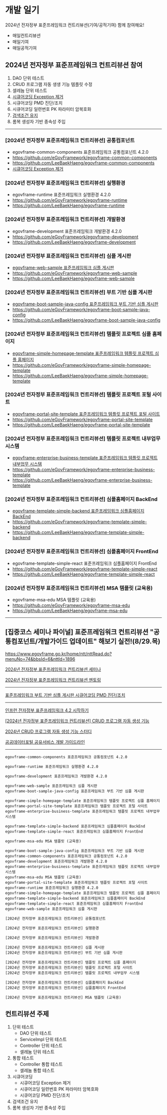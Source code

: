 # 개발 일기

2024년 전자정부 표준프레임워크 컨트리뷰션(기여/공적기여) 함께 참여해요!

- 매일컨트리뷰션
- 매일기여
- 매일공적기여

## 2024년 전자정부 표준프레임워크 컨트리뷰션 참여

1. DAO 단위 테스트
2. CRUD 프로그램 자동 생생 기능 템플릿 수정
3. 셀레늄 단위 테스트
4. [시큐어코딩 Exception 제거](contribution/시큐어코딩%20Exception%20제거.md)
5. 시큐어코딩 PMD 진단/조치
6. 시큐어코딩 일련번호 PK 파라미터 암복호화
7. [검색조건 유지](contribution/%EA%B2%80%EC%83%89%EC%A1%B0%EA%B1%B4%20%EC%9C%A0%EC%A7%80.md)
8. 롬복 생성자 기반 종속성 주입

---

### [2024년 전자정부 표준프레임워크 컨트리뷰션] 공통컴포넌트
- egovframe-common-components 표준프레임워크 공통컴포넌트 4.2.0
- https://github.com/eGovFramework/egovframe-common-components
- https://github.com/LeeBaekHaeng/egovframe-common-components
- [시큐어코딩 Exception 제거](contribution/%EC%8B%9C%ED%81%90%EC%96%B4%EC%BD%94%EB%94%A9%20Exception%20%EC%A0%9C%EA%B1%B0.md)

### [2024년 전자정부 표준프레임워크 컨트리뷰션] 실행환경
- egovframe-runtime 표준프레임워크 실행환경 4.2.0
- https://github.com/eGovFramework/egovframe-runtime
- https://github.com/LeeBaekHaeng/egovframe-runtime

### [2024년 전자정부 표준프레임워크 컨트리뷰션] 개발환경
- egovframe-development 표준프레임워크 개발환경 4.2.0
- https://github.com/eGovFramework/egovframe-development
- https://github.com/LeeBaekHaeng/egovframe-development

### [2024년 전자정부 표준프레임워크 컨트리뷰션] 심플 게시판
- [egovframe-web-sample 표준프레임워크 심플 게시판](contribution/egovframe-web-sample.md)
- https://github.com/eGovFramework/egovframe-web-sample
- https://github.com/LeeBaekHaeng/egovframe-web-sample
### [2024년 전자정부 표준프레임워크 컨트리뷰션] 부트 기반 심플 게시판
- [egovframe-boot-sample-java-config 표준프레임워크 부트 기반 심플 게시판](contribution/egovframe-boot-sample-java-config.md)
- https://github.com/eGovFramework/egovframe-boot-sample-java-config
- https://github.com/LeeBaekHaeng/egovframe-boot-sample-java-config

### [2024년 전자정부 표준프레임워크 컨트리뷰션] 템플릿 프로젝트 심플 홈페이지
- [egovframe-simple-homepage-template 표준프레임워크 템플릿 프로젝트 심플 홈페이지](contribution/egovframe-simple-homepage-template.md)
- https://github.com/eGovFramework/egovframe-simple-homepage-template
- https://github.com/LeeBaekHaeng/egovframe-simple-homepage-template
### [2024년 전자정부 표준프레임워크 컨트리뷰션] 템플릿 프로젝트 포털 사이트
- [egovframe-portal-site-template 표준프레임워크 템플릿 프로젝트 포털 사이트](contribution/egovframe-portal-site-template.md)
- https://github.com/eGovFramework/egovframe-portal-site-template
- https://github.com/LeeBaekHaeng/egovframe-portal-site-template
### [2024년 전자정부 표준프레임워크 컨트리뷰션] 템플릿 프로젝트 내부업무 시스템
- [egovframe-enterprise-business-template 표준프레임워크 템플릿 프로젝트 내부업무 시스템](contribution/egovframe-enterprise-business-template.md)
- https://github.com/eGovFramework/egovframe-enterprise-business-template
- https://github.com/LeeBaekHaeng/egovframe-enterprise-business-template

### [2024년 전자정부 표준프레임워크 컨트리뷰션] 심플홈페이지 BackEnd
- [egovframe-template-simple-backend 표준프레임워크 심플홈페이지 BackEnd](contribution/egovframe-template-simple-backend.md)
- https://github.com/eGovFramework/egovframe-template-simple-backend
- https://github.com/LeeBaekHaeng/egovframe-template-simple-backend
### [2024년 전자정부 표준프레임워크 컨트리뷰션] 심플홈페이지 FrontEnd
- egovframe-template-simple-react 표준프레임워크 심플홈페이지 FrontEnd
- https://github.com/eGovFramework/egovframe-template-simple-react
- https://github.com/LeeBaekHaeng/egovframe-template-simple-react

### [2024년 전자정부 표준프레임워크 컨트리뷰션] MSA 템플릿 (교육용)
- egovframe-msa-edu MSA 템플릿 (교육용)
- https://github.com/eGovFramework/egovframe-msa-edu
- https://github.com/LeeBaekHaeng/egovframe-msa-edu

---

## [집중코스 세미나 파이널] 표준프레임워크 컨트리뷰션 "공통컴포넌트/개발가이드 업데이트" 해보기 실전!(8/29.목)

https://www.egovframe.go.kr/home/ntt/nttRead.do?menuNo=74&bbsId=6&nttId=1896

[2024년 전자정부 표준프레임워크 컨트리뷰션 세미나](contribution/seminar.md)

[2024년 전자정부 표준프레임워크 컨트리뷰션 멘토링](contribution/mentoring.md)

---

[표준프레임워크 부트 기반 심플 게시판 시큐어코딩 PMD 진단/조치](contribution/pmd-egovframe-boot-sample-java-config.md)

---

[인프런 전자정부 표준프레임워크 4.2 시작하기](2024/inflearn/%EC%A0%84%EC%9E%90%EC%A0%95%EB%B6%80%20%ED%91%9C%EC%A4%80%ED%94%84%EB%A0%88%EC%9E%84%EC%9B%8C%ED%81%AC%204.2%20%EC%8B%9C%EC%9E%91%ED%95%98%EA%B8%B0.md)

[[2024년 전자정부 표준프레임워크 컨트리뷰션] CRUD 프로그램 자동 생성 기능](contribution/crud.md)

[2024년 CRUD 프로그램 자동 생성 기능 스터디](2024/study/crud.md)

[공공데이터포털 공유서비스 개발 가이드라인](2024/data.md)

---

```
egovframe-common-components 표준프레임워크 공통컴포넌트 4.2.0

egovframe-runtime 표준프레임워크 실행환경 4.2.0

egovframe-development 표준프레임워크 개발환경 4.2.0

egovframe-web-sample 표준프레임워크 심플 게시판
egovframe-boot-sample-java-config 표준프레임워크 부트 기반 심플 게시판

egovframe-simple-homepage-template 표준프레임워크 템플릿 프로젝트 심플 홈페이지
egovframe-portal-site-template 표준프레임워크 템플릿 프로젝트 포털 사이트
egovframe-enterprise-business-template 표준프레임워크 템플릿 프로젝트 내부업무 시스템

egovframe-template-simple-backend 표준프레임워크 심플홈페이지 BackEnd
egovframe-template-simple-react 표준프레임워크 심플홈페이지 FrontEnd

egovframe-msa-edu MSA 템플릿 (교육용)
```

```
egovframe-boot-sample-java-config 표준프레임워크 부트 기반 심플 게시판
egovframe-common-components 표준프레임워크 공통컴포넌트 4.2.0
egovframe-development 표준프레임워크 개발환경 4.2.0
egovframe-enterprise-business-template 표준프레임워크 템플릿 프로젝트 내부업무 시스템
egovframe-msa-edu MSA 템플릿 (교육용)
egovframe-portal-site-template 표준프레임워크 템플릿 프로젝트 포털 사이트
egovframe-runtime 표준프레임워크 실행환경 4.2.0
egovframe-simple-homepage-template 표준프레임워크 템플릿 프로젝트 심플 홈페이지
egovframe-template-simple-backend 표준프레임워크 심플홈페이지 BackEnd
egovframe-template-simple-react 표준프레임워크 심플홈페이지 FrontEnd
egovframe-web-sample 표준프레임워크 심플 게시판
```

```
[2024년 전자정부 표준프레임워크 컨트리뷰션] 공통컴포넌트

[2024년 전자정부 표준프레임워크 컨트리뷰션] 실행환경

[2024년 전자정부 표준프레임워크 컨트리뷰션] 개발환경

[2024년 전자정부 표준프레임워크 컨트리뷰션] 심플 게시판
[2024년 전자정부 표준프레임워크 컨트리뷰션] 부트 기반 심플 게시판

[2024년 전자정부 표준프레임워크 컨트리뷰션] 템플릿 프로젝트 심플 홈페이지
[2024년 전자정부 표준프레임워크 컨트리뷰션] 템플릿 프로젝트 포털 사이트
[2024년 전자정부 표준프레임워크 컨트리뷰션] 템플릿 프로젝트 내부업무 시스템

[2024년 전자정부 표준프레임워크 컨트리뷰션] 심플홈페이지 BackEnd
[2024년 전자정부 표준프레임워크 컨트리뷰션] 심플홈페이지 FrontEnd

[2024년 전자정부 표준프레임워크 컨트리뷰션] MSA 템플릿 (교육용)
```

## 컨트리뷰션 주제

1. 단위 테스트
   - DAO 단위 테스트
   - ServiceImpl 단위 테스트
   - Controller 단위 테스트
   - 셀레늄 단위 테스트
2. 통합 테스트
   - Controller 통합 테스트
   - 셀레늄 통합 테스트
3. 시큐어코딩
   - 시큐어코딩 Exception 제거
   - 시큐어코딩 일련번호 PK 파라미터 암복호화
   - 시큐어코딩 PMD 진단/조치
4. 검색조건 유지
5. 롬복 생성자 기반 종속성 주입
